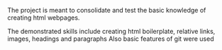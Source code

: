 The project is meant to consolidate and test the basic knowledge of creating html webpages.

The demonstrated skills include creating html boilerplate, relative links, images, headings and paragraphs
Also basic features of git were used